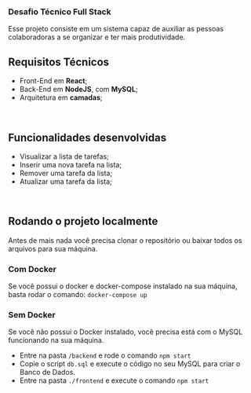 ### Desafio Técnico Full Stack
Esse projeto consiste em um sistema capaz de auxiliar as pessoas colaboradoras a se organizar e ter mais produtividade.
<br>
## Requisitos Técnicos

- Front-End em **React**;
- Back-End em **NodeJS**, com **MySQL**;
- Arquitetura em **camadas**;
<br>

## Funcionalidades desenvolvidas
- Visualizar a lista de tarefas;
- Inserir uma nova tarefa na lista;
- Remover uma tarefa da lista;
- Atualizar uma tarefa da lista;
<br>

## Rodando o projeto localmente
Antes de mais nada você precisa clonar o repositório ou baixar todos os arquivos para sua máquina.

### Com Docker
Se você possui o docker e docker-compose instalado na sua máquina, basta rodar o comando: 
`docker-compose up`

### Sem Docker
Se você não possui o Docker instalado, você precisa está com o MySQL funcionando na sua máquina.

- Entre na pasta `/backend` e rode o comando `npm start`
- Copie o script `db.sql` e execute o código no seu MySQL para criar o Banco de Dados.
- Entre na pasta `./frontend` e execute o comando `npm start`
